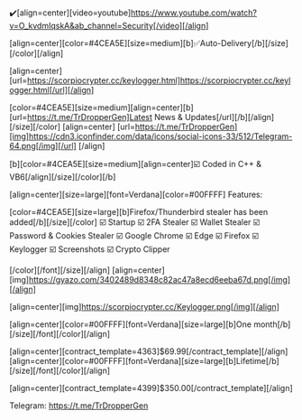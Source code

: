 ✔️[align=center][video=youtube]https://www.youtube.com/watch?v=O_kvdmIqskA&ab_channel=Security[/video][/align]

[align=center][color=#4CEA5E][size=medium][b]✅Auto-Delivery[/b][/size][/color][/align]


[align=center][url=https://scorpiocrypter.cc/keylogger.html]https://scorpiocrypter.cc/keylogger.html[/url][/align]


[color=#4CEA5E][size=medium][align=center][b][url=https://t.me/TrDropperGen]Latest News & Updates[/url][/b][/align][/size][/color]
[align=center]
[url=https://t.me/TrDropperGen][img]https://cdn3.iconfinder.com/data/icons/social-icons-33/512/Telegram-64.png[/img][/url]
[/align]

[b][color=#4CEA5E][size=medium][align=center]☑️ Coded in C++ & VB6[/align][/size][/color][/b]

[align=center][size=large][font=Verdana][color=#00FFFF]
Features:

[color=#4CEA5E][size=large][b]Firefox/Thunderbird stealer has been added[/b][/size][/color]
☑️ Startup
☑️ 2FA Stealer
☑️ Wallet Stealer
☑️ Password & Cookies Stealer
☑️ Google Chrome 
☑️ Edge
☑️ Firefox
☑️ Keylogger
☑️ Screenshots
☑️ Crypto Clipper

[/color][/font][/size][/align]
[align=center][img]https://gyazo.com/3402489d8348c82ac47a8ecd6eeba67d.png[/img][/align]

[align=center][img]https://scorpiocrypter.cc/Keylogger.png[/img][/align]



[align=center][color=#00FFFF][font=Verdana][size=large][b]One month[/b][/size][/font][/color][/align]

[align=center][contract_template=4363]$69.99[/contract_template][/align]
[align=center][color=#00FFFF][font=Verdana][size=large][b]Lifetime[/b][/size][/font][/color][/align]

[align=center][contract_template=4399]$350.00[/contract_template][/align]

Telegram: https://t.me/TrDropperGen
